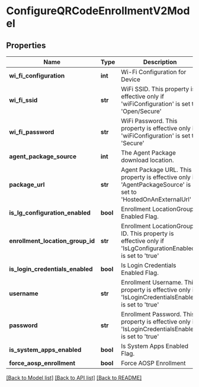 # ConfigureQRCodeEnrollmentV2Model

## Properties
Name | Type | Description | Notes
------------ | ------------- | ------------- | -------------
**wi_fi_configuration** | **int** | Wi-Fi Configuration for Device | [optional] 
**wi_fi_ssid** | **str** | WiFi SSID. This property is effective only if &#39;wiFiConfiguration&#39; is set to &#39;Open/Secure&#39; | [optional] 
**wi_fi_password** | **str** | WiFi Password. This property is effective only if &#39;wiFiConfiguration&#39; is set to &#39;Secure&#39; | [optional] 
**agent_package_source** | **int** | The Agent Package download location. | [optional] 
**package_url** | **str** | Agent Package URL. This property is effective only if &#39;AgentPackageSource&#39; is set to &#39;HostedOnAnExternalUrl&#39; | [optional] 
**is_lg_configuration_enabled** | **bool** | Enrollment LocationGroup Enabled Flag. | [optional] 
**enrollment_location_group_id** | **str** | Enrollment LocationGroup ID. This property is effective only if &#39;IsLgConfigurationEnabled&#39; is set to &#39;true&#39; | [optional] 
**is_login_credentials_enabled** | **bool** | Is Login Credentials Enabled Flag. | [optional] 
**username** | **str** | Enrollment Username. This property is effective only if &#39;IsLoginCredentialsEnabled&#39; is set to &#39;true&#39; | [optional] 
**password** | **str** | Enrollment Password. This property is effective only if &#39;IsLoginCredentialsEnabled&#39; is set to &#39;true&#39; | [optional] 
**is_system_apps_enabled** | **bool** | Is System Apps Enabled Flag. | [optional] 
**force_aosp_enrollment** | **bool** | Force AOSP Enrollment | [optional] 

[[Back to Model list]](../README.md#documentation-for-models) [[Back to API list]](../README.md#documentation-for-api-endpoints) [[Back to README]](../README.md)


